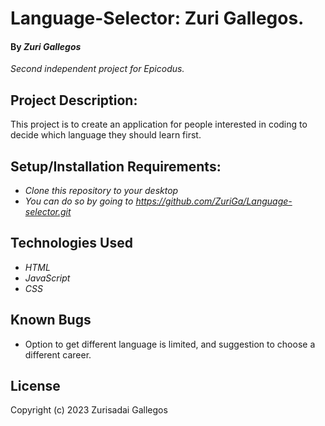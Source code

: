 # Language-Selector: Zuri Gallegos.
#### By _**Zuri Gallegos**_
_Second independent project for Epicodus._

## Project Description: 
This project is to create an application for people interested in coding to decide which language they should learn first. 


## Setup/Installation Requirements: 
* _Clone this repository to your desktop_
* _You can do so by going to https://github.com/ZuriGa/Language-selector.git_


## Technologies Used 

* _HTML_
* _JavaScript_
* _CSS_



## Known Bugs
* Option to get different language is limited, and suggestion to choose a different career.

## License
Copyright (c) 2023 Zurisadai Gallegos

